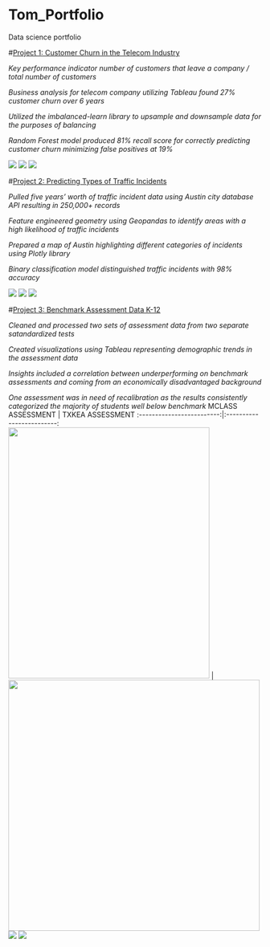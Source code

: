 # Tom_Portfolio
Data science portfolio


#[Project 1: Customer Churn in the Telecom Industry](https://github.com/tomshields71/Churn)

*Key performance indicator number of customers that leave a company / total number of customers*

*Business analysis for telecom company utilizing Tableau found 27% customer churn over 6 years*

*Utilized the imbalanced-learn library to upsample and downsample data for the purposes of balancing*

*Random Forest model produced 81% recall score for correctly predicting customer churn minimizing false positives at 19%*

![](/images/churn2.png)
![](/images/churn3.png)
![](/images/churn1.png)

#[Project 2: Predicting Types of Traffic Incidents](https://github.com/tomshields71/Real-Time_Traffic_Incident_Reports)

*Pulled five years’ worth of traffic incident data using Austin city database API resulting in 250,000+ records*

*Feature engineered geometry using Geopandas to identify areas with a high likelihood of traffic incidents*

*Prepared a map of Austin highlighting different categories of incidents using Plotly library*

*Binary classification model distinguished traffic incidents with 98% accuracy*

![](/images/rtt1.png)
![](/images/rtt2.png)
![](/images/rtt3.png)

#[Project 3: Benchmark Assessment Data K-12](https://github.com/tomshields71/AssessmentData)

*Cleaned and processed two sets of assessment data from two separate satandardized tests*

*Created visualizations using Tableau representing demographic trends in the assessment data*

*Insights included a correlation between underperforming on benchmark assessments and coming from an economically disadvantaged background*

*One assessment was in need of recalibration as the results consistently categorized the majority of students well below benchmark*
MCLASS ASSESSMENT        |  TXKEA ASSESSMENT
:-------------------------:|:-------------------------:
<img src="/images/MCLASS_TOTALS.png" width="400" height="500"> | <img src="/images/TXKEA_TOTALS.png" width="500" height="500">
![](/images/MCLASS_DEMO.png)
![](/images/TXKEA_DEMO.png)
